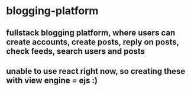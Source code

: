 # blogging-platform

## fullstack blogging platform, where users can create accounts, create posts, reply on posts, check feeds, search users and posts
## unable to use react right now, so creating these with view engine = ejs :)

